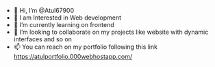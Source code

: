 - 👋 Hi, I’m @Atul67900
- 👀 I am Interested in Web development
- 🌱 I’m currently learning on frontend 
- 💞️ I’m looking to collaborate on my projects like website with dynamic interfaces and so on
- 📫 You can reach on my portfolio following this link https://atulportfolio.000webhostapp.com/

<!---
Atul67900/Atul67900 is a ✨ special ✨ repository because its `README.md` (this file) appears on your GitHub profile.
You can click the Preview link to take a look at your changes.
--->
